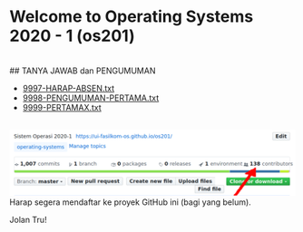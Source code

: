 ---
---
# Welcome to Operating Systems 2020 - 1 (os201)
<br>
## TANYA JAWAB dan PENGUMUMAN

* [9997-HARAP-ABSEN.txt](TANYA-JAWAB/9997-HARAP-ABSEN.txt)
* [9998-PENGUMUMAN-PERTAMA.txt](TANYA-JAWAB/9998-PENGUMUMAN-PERTAMA.txt)
* [9999-PERTAMAX.txt](TANYA-JAWAB/9999-PERTAMAX.txt)

<br>
<img src="os201.png"  width="950">
<br>
Harap segera mendaftar ke proyek GitHub ini (bagi yang belum).

Jolan Tru!

